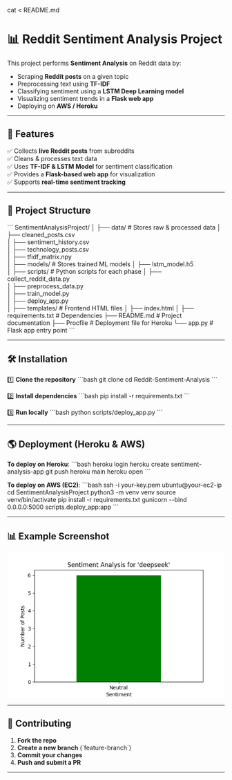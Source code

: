 cat <<EOL > README.md
# 📊 Reddit Sentiment Analysis Project

This project performs **Sentiment Analysis** on Reddit data by:
- Scraping **Reddit posts** on a given topic
- Preprocessing text using **TF-IDF**
- Classifying sentiment using a **LSTM Deep Learning model**
- Visualizing sentiment trends in a **Flask web app**
- Deploying on **AWS / Heroku**

---

## 🚀 Features
✅ Collects **live Reddit posts** from subreddits  
✅ Cleans & processes text data  
✅ Uses **TF-IDF & LSTM Model** for sentiment classification  
✅ Provides a **Flask-based web app** for visualization  
✅ Supports **real-time sentiment tracking**  

---

## 📂 Project Structure
\`\`\`
SentimentAnalysisProject/
│
├── data/                    # Stores raw & processed data
│   ├── cleaned_posts.csv      
│   ├── sentiment_history.csv  
│   ├── technology_posts.csv  
│   ├── tfidf_matrix.npy      
│
├── models/                  # Stores trained ML models
│   ├── lstm_model.h5        
│
├── scripts/                 # Python scripts for each phase
│   ├── collect_reddit_data.py   
│   ├── preprocess_data.py       
│   ├── train_model.py           
│   ├── deploy_app.py            
│
├── templates/               # Frontend HTML files
│   ├── index.html
│
├── requirements.txt         # Dependencies
├── README.md                # Project documentation
├── Procfile                 # Deployment file for Heroku
└── app.py                   # Flask app entry point
\`\`\`

---

## 🛠️ Installation
1️⃣ **Clone the repository**
   \`\`\`bash
   git clone <your-repo-url>
   cd Reddit-Sentiment-Analysis
   \`\`\`

2️⃣ **Install dependencies**
   \`\`\`bash
   pip install -r requirements.txt
   \`\`\`

3️⃣ **Run locally**
   \`\`\`bash
   python scripts/deploy_app.py
   \`\`\`

---

## 🌎 Deployment (Heroku & AWS)
**To deploy on Heroku**:
\`\`\`bash
heroku login
heroku create sentiment-analysis-app
git push heroku main
heroku open
\`\`\`

**To deploy on AWS (EC2)**:
\`\`\`bash
ssh -i your-key.pem ubuntu@your-ec2-ip
cd SentimentAnalysisProject
python3 -m venv venv
source venv/bin/activate
pip install -r requirements.txt
gunicorn --bind 0.0.0.0:5000 scripts.deploy_app:app
\`\`\`

---

## 📊 Example Screenshot
![Sentiment Chart](scripts/static/sentiment_chart.png)

---

## 🤝 Contributing
1. **Fork the repo**
2. **Create a new branch** (\`feature-branch\`)
3. **Commit your changes**
4. **Push and submit a PR**

---
